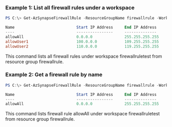### Example 1: List all firewall rules under a workspace
```powershell
PS C:\> Get-AzSynapseFirewallRule -ResourceGroupName firewallrule -WorkspaceName firewallruletest

Name                           Start IP Address     End IP Address
----                           ----------------     --------------
allowAll                       0.0.0.0              255.255.255.255
allowUser1                     100.0.0.0            109.255.255.255
allowUser2                     110.0.0.0            119.255.255.255
```

This command lists all firewall rules under workspace firewallruletest from resource group firewallrule.

### Example 2: Get a firewall rule by name
```powershell
PS C:\> Get-AzSynapseFirewallRule -ResourceGroupName firewallrule -WorkspaceName firewallruletest -RuleName allowAll

Name                           Start IP Address     End IP Address
----                           ----------------     --------------
allowAll                       0.0.0.0              255.255.255.255
```

This command lists firewall rule allowAll under workspace firewallruletest from resource group firewallrule.
